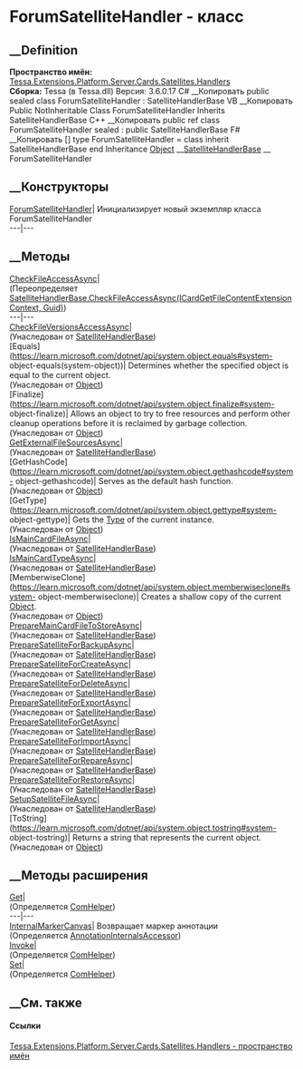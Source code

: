 # ForumSatelliteHandler - класс
##  __Definition
 **Пространство имён:**
[Tessa.Extensions.Platform.Server.Cards.Satellites.Handlers](N_Tessa_Extensions_Platform_Server_Cards_Satellites_Handlers.htm)  
 **Сборка:** Tessa (в Tessa.dll) Версия: 3.6.0.17
C# __Копировать
     public sealed class ForumSatelliteHandler : SatelliteHandlerBase
VB __Копировать
     Public NotInheritable Class ForumSatelliteHandler
    	Inherits SatelliteHandlerBase
C++ __Копировать
     public ref class ForumSatelliteHandler sealed : public SatelliteHandlerBase
F# __Копировать
     [<SealedAttribute>]
    type ForumSatelliteHandler = 
        class
            inherit SatelliteHandlerBase
        end
Inheritance
    [Object](https://learn.microsoft.com/dotnet/api/system.object) __[SatelliteHandlerBase](T_Tessa_Extensions_Platform_Server_Cards_Satellites_Handlers_SatelliteHandlerBase.htm) __ ForumSatelliteHandler
##  __Конструкторы
[ForumSatelliteHandler](M_Tessa_Extensions_Platform_Server_Cards_Satellites_Handlers_ForumSatelliteHandler__ctor.htm)|
Инициализирует новый экземпляр класса ForumSatelliteHandler  
---|---  
##  __Методы
[CheckFileAccessAsync](M_Tessa_Extensions_Platform_Server_Cards_Satellites_Handlers_ForumSatelliteHandler_CheckFileAccessAsync.htm)|  
(Переопределяет
[SatelliteHandlerBase.CheckFileAccessAsync(ICardGetFileContentExtensionContext,
Guid)](M_Tessa_Extensions_Platform_Server_Cards_Satellites_Handlers_SatelliteHandlerBase_CheckFileAccessAsync.htm))  
---|---  
[CheckFileVersionsAccessAsync](M_Tessa_Extensions_Platform_Server_Cards_Satellites_Handlers_SatelliteHandlerBase_CheckFileVersionsAccessAsync.htm)|  
(Унаследован от
[SatelliteHandlerBase](T_Tessa_Extensions_Platform_Server_Cards_Satellites_Handlers_SatelliteHandlerBase.htm))  
[Equals](https://learn.microsoft.com/dotnet/api/system.object.equals#system-
object-equals\(system-object\))| Determines whether the specified object is
equal to the current object.  
(Унаследован от
[Object](https://learn.microsoft.com/dotnet/api/system.object))  
[Finalize](https://learn.microsoft.com/dotnet/api/system.object.finalize#system-
object-finalize)| Allows an object to try to free resources and perform other
cleanup operations before it is reclaimed by garbage collection.  
(Унаследован от
[Object](https://learn.microsoft.com/dotnet/api/system.object))  
[GetExternalFileSourcesAsync](M_Tessa_Extensions_Platform_Server_Cards_Satellites_Handlers_SatelliteHandlerBase_GetExternalFileSourcesAsync.htm)|  
(Унаследован от
[SatelliteHandlerBase](T_Tessa_Extensions_Platform_Server_Cards_Satellites_Handlers_SatelliteHandlerBase.htm))  
[GetHashCode](https://learn.microsoft.com/dotnet/api/system.object.gethashcode#system-
object-gethashcode)| Serves as the default hash function.  
(Унаследован от
[Object](https://learn.microsoft.com/dotnet/api/system.object))  
[GetType](https://learn.microsoft.com/dotnet/api/system.object.gettype#system-
object-gettype)| Gets the
[Type](https://learn.microsoft.com/dotnet/api/system.type) of the current
instance.  
(Унаследован от
[Object](https://learn.microsoft.com/dotnet/api/system.object))  
[IsMainCardFileAsync](M_Tessa_Extensions_Platform_Server_Cards_Satellites_Handlers_SatelliteHandlerBase_IsMainCardFileAsync.htm)|  
(Унаследован от
[SatelliteHandlerBase](T_Tessa_Extensions_Platform_Server_Cards_Satellites_Handlers_SatelliteHandlerBase.htm))  
[IsMainCardTypeAsync](M_Tessa_Extensions_Platform_Server_Cards_Satellites_Handlers_SatelliteHandlerBase_IsMainCardTypeAsync.htm)|  
(Унаследован от
[SatelliteHandlerBase](T_Tessa_Extensions_Platform_Server_Cards_Satellites_Handlers_SatelliteHandlerBase.htm))  
[MemberwiseClone](https://learn.microsoft.com/dotnet/api/system.object.memberwiseclone#system-
object-memberwiseclone)| Creates a shallow copy of the current
[Object](https://learn.microsoft.com/dotnet/api/system.object).  
(Унаследован от
[Object](https://learn.microsoft.com/dotnet/api/system.object))  
[PrepareMainCardFileToStoreAsync](M_Tessa_Extensions_Platform_Server_Cards_Satellites_Handlers_SatelliteHandlerBase_PrepareMainCardFileToStoreAsync.htm)|  
(Унаследован от
[SatelliteHandlerBase](T_Tessa_Extensions_Platform_Server_Cards_Satellites_Handlers_SatelliteHandlerBase.htm))  
[PrepareSatelliteForBackupAsync](M_Tessa_Extensions_Platform_Server_Cards_Satellites_Handlers_SatelliteHandlerBase_PrepareSatelliteForBackupAsync.htm)|  
(Унаследован от
[SatelliteHandlerBase](T_Tessa_Extensions_Platform_Server_Cards_Satellites_Handlers_SatelliteHandlerBase.htm))  
[PrepareSatelliteForCreateAsync](M_Tessa_Extensions_Platform_Server_Cards_Satellites_Handlers_SatelliteHandlerBase_PrepareSatelliteForCreateAsync.htm)|  
(Унаследован от
[SatelliteHandlerBase](T_Tessa_Extensions_Platform_Server_Cards_Satellites_Handlers_SatelliteHandlerBase.htm))  
[PrepareSatelliteForDeleteAsync](M_Tessa_Extensions_Platform_Server_Cards_Satellites_Handlers_SatelliteHandlerBase_PrepareSatelliteForDeleteAsync.htm)|  
(Унаследован от
[SatelliteHandlerBase](T_Tessa_Extensions_Platform_Server_Cards_Satellites_Handlers_SatelliteHandlerBase.htm))  
[PrepareSatelliteForExportAsync](M_Tessa_Extensions_Platform_Server_Cards_Satellites_Handlers_SatelliteHandlerBase_PrepareSatelliteForExportAsync.htm)|  
(Унаследован от
[SatelliteHandlerBase](T_Tessa_Extensions_Platform_Server_Cards_Satellites_Handlers_SatelliteHandlerBase.htm))  
[PrepareSatelliteForGetAsync](M_Tessa_Extensions_Platform_Server_Cards_Satellites_Handlers_SatelliteHandlerBase_PrepareSatelliteForGetAsync.htm)|  
(Унаследован от
[SatelliteHandlerBase](T_Tessa_Extensions_Platform_Server_Cards_Satellites_Handlers_SatelliteHandlerBase.htm))  
[PrepareSatelliteForImportAsync](M_Tessa_Extensions_Platform_Server_Cards_Satellites_Handlers_SatelliteHandlerBase_PrepareSatelliteForImportAsync.htm)|  
(Унаследован от
[SatelliteHandlerBase](T_Tessa_Extensions_Platform_Server_Cards_Satellites_Handlers_SatelliteHandlerBase.htm))  
[PrepareSatelliteForRepareAsync](M_Tessa_Extensions_Platform_Server_Cards_Satellites_Handlers_SatelliteHandlerBase_PrepareSatelliteForRepareAsync.htm)|  
(Унаследован от
[SatelliteHandlerBase](T_Tessa_Extensions_Platform_Server_Cards_Satellites_Handlers_SatelliteHandlerBase.htm))  
[PrepareSatelliteForRestoreAsync](M_Tessa_Extensions_Platform_Server_Cards_Satellites_Handlers_SatelliteHandlerBase_PrepareSatelliteForRestoreAsync.htm)|  
(Унаследован от
[SatelliteHandlerBase](T_Tessa_Extensions_Platform_Server_Cards_Satellites_Handlers_SatelliteHandlerBase.htm))  
[SetupSatelliteFileAsync](M_Tessa_Extensions_Platform_Server_Cards_Satellites_Handlers_SatelliteHandlerBase_SetupSatelliteFileAsync.htm)|  
(Унаследован от
[SatelliteHandlerBase](T_Tessa_Extensions_Platform_Server_Cards_Satellites_Handlers_SatelliteHandlerBase.htm))  
[ToString](https://learn.microsoft.com/dotnet/api/system.object.tostring#system-
object-tostring)| Returns a string that represents the current object.  
(Унаследован от
[Object](https://learn.microsoft.com/dotnet/api/system.object))  
##  __Методы расширения
[Get](M_Tessa_Extensions_Default_Client_EDS_ComHelper_Get.htm)|  
(Определяется
[ComHelper](T_Tessa_Extensions_Default_Client_EDS_ComHelper.htm))  
---|---  
[InternalMarkerCanvas](M_Tessa_UI_Views_Charting_Annotations_AnnotationInternalsAccessor_InternalMarkerCanvas.htm)|
Возвращает маркер аннотации  
(Определяется
[AnnotationInternalsAccessor](T_Tessa_UI_Views_Charting_Annotations_AnnotationInternalsAccessor.htm))  
[Invoke](M_Tessa_Extensions_Default_Client_EDS_ComHelper_Invoke.htm)|  
(Определяется
[ComHelper](T_Tessa_Extensions_Default_Client_EDS_ComHelper.htm))  
[Set](M_Tessa_Extensions_Default_Client_EDS_ComHelper_Set.htm)|  
(Определяется
[ComHelper](T_Tessa_Extensions_Default_Client_EDS_ComHelper.htm))  
##  __См. также
#### Ссылки
[Tessa.Extensions.Platform.Server.Cards.Satellites.Handlers - пространство
имён](N_Tessa_Extensions_Platform_Server_Cards_Satellites_Handlers.htm)
